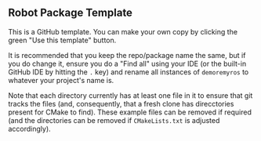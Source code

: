 ## Robot Package Template

This is a GitHub template. You can make your own copy by clicking the green "Use this template" button.

It is recommended that you keep the repo/package name the same, but if you do change it, ensure you do a "Find all" using your IDE (or the built-in GitHub IDE by hitting the `.` key) and rename all instances of `demoremyros` to whatever your project's name is.

Note that each directory currently has at least one file in it to ensure that git tracks the files (and, consequently, that a fresh clone has direcctories present for CMake to find). These example files can be removed if required (and the directories can be removed if `CMakeLists.txt` is adjusted accordingly).
